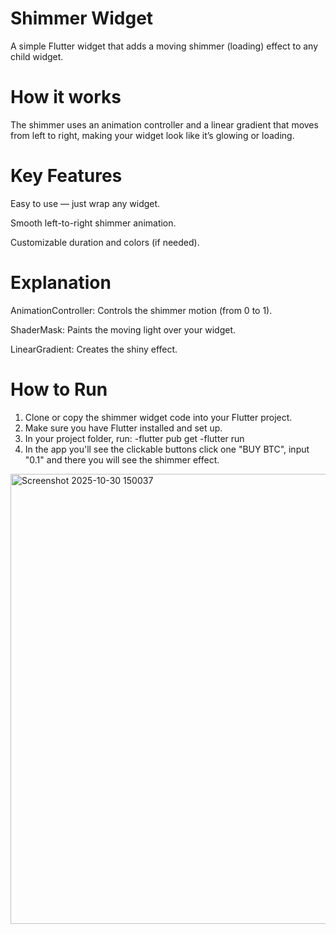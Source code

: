 # Shimmer Widget 
A simple Flutter widget that adds a moving shimmer (loading) effect to any child widget.

# How it works
The shimmer uses an animation controller and a linear gradient that moves from left to right, making your widget look like it’s glowing or loading.

# Key Features

Easy to use — just wrap any widget.

Smooth left-to-right shimmer animation.

Customizable duration and colors (if needed).

# Explanation
AnimationController: Controls the shimmer motion (from 0 to 1).

ShaderMask: Paints the moving light over your widget.

LinearGradient: Creates the shiny effect.

# How to Run
1. Clone or copy the shimmer widget code into your Flutter project.
2. Make sure you have Flutter installed and set up.
3. In your project folder, run:
-flutter pub get
-flutter run
4. In the app you'll see the clickable buttons click one "BUY BTC", input "0.1" and there you will see the shimmer effect. 
<img width="1365" height="720" alt="Screenshot 2025-10-30 150037" src="https://github.com/user-attachments/assets/685e8b8e-1d48-41aa-9bb6-ec9d620b9dc2" />

